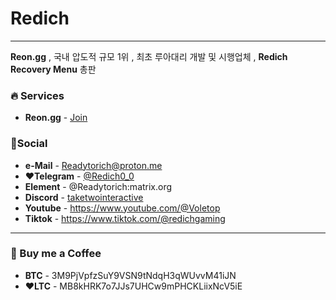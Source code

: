 # Redich
---
**Reon.gg** , 국내 압도적 규모 1위 , 최초 루아대리 개발 및 시행업체 , **Redich Recovery Menu** 총판

### 🔥 Services
* **Reon.gg** - [Join](http://Reon.gg)

### 🔗Social
* **e-Mail** - Readytorich@proton.me
* **❤Telegram** - [@Redich0_0](https://t.me/Redich0_0)
* **Element** - @Readytorich:matrix.org
* **Discord** - [taketwointeractive](https://discord.com/users/1053641830639603736)
* **Youtube** - https://www.youtube.com/@Voletop
* **Tiktok** - https://www.tiktok.com/@redichgaming
---
### 🍷 Buy me a Coffee
* **BTC** - 3M9PjVpfzSuY9VSN9tNdqH3qWUvvM41iJN
* **❤LTC** - MB8kHRK7o7JJs7UHCw9mPHCKLiixNcV5iE

